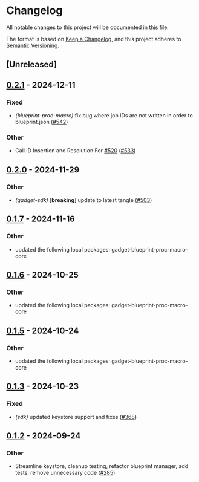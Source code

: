 # Changelog

All notable changes to this project will be documented in this file.

The format is based on [Keep a Changelog](https://keepachangelog.com/en/1.0.0/),
and this project adheres to [Semantic Versioning](https://semver.org/spec/v2.0.0.html).

## [Unreleased]

## [0.2.1](https://github.com/tangle-network/gadget/compare/blueprint-metadata-v0.2.0...blueprint-metadata-v0.2.1) - 2024-12-11

### Fixed

- *(blueprint-proc-macro)* fix bug where job IDs are not written in order to blueprint.json ([#542](https://github.com/tangle-network/gadget/pull/542))

### Other

- Call ID Insertion and Resolution For [#520](https://github.com/tangle-network/gadget/pull/520) ([#533](https://github.com/tangle-network/gadget/pull/533))

## [0.2.0](https://github.com/tangle-network/gadget/compare/blueprint-metadata-v0.1.7...blueprint-metadata-v0.2.0) - 2024-11-29

### Other

- *(gadget-sdk)* [**breaking**] update to latest tangle ([#503](https://github.com/tangle-network/gadget/pull/503))

## [0.1.7](https://github.com/tangle-network/gadget/compare/blueprint-metadata-v0.1.6...blueprint-metadata-v0.1.7) - 2024-11-16

### Other

- updated the following local packages: gadget-blueprint-proc-macro-core

## [0.1.6](https://github.com/tangle-network/gadget/compare/blueprint-metadata-v0.1.5...blueprint-metadata-v0.1.6) - 2024-10-25

### Other

- updated the following local packages: gadget-blueprint-proc-macro-core

## [0.1.5](https://github.com/tangle-network/gadget/compare/blueprint-metadata-v0.1.4...blueprint-metadata-v0.1.5) - 2024-10-24

### Other

- updated the following local packages: gadget-blueprint-proc-macro-core

## [0.1.3](https://github.com/tangle-network/gadget/compare/blueprint-metadata-v0.1.2...blueprint-metadata-v0.1.3) - 2024-10-23

### Fixed

- *(sdk)* updated keystore support and fixes ([#368](https://github.com/tangle-network/gadget/pull/368))

## [0.1.2](https://github.com/tangle-network/gadget/compare/blueprint-metadata-v0.1.1...blueprint-metadata-v0.1.2) - 2024-09-24

### Other

- Streamline keystore, cleanup testing, refactor blueprint manager, add tests, remove unnecessary code ([#285](https://github.com/tangle-network/gadget/pull/285))
